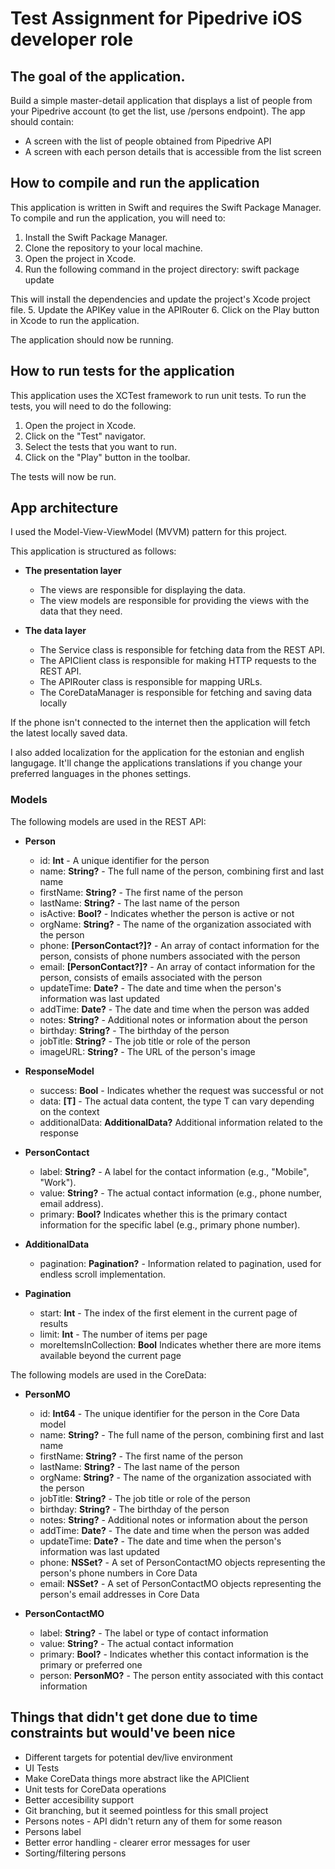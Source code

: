 # Test Assignment for Pipedrive iOS developer role

## The goal of the application.

Build a simple master-detail application that displays a list of people from your Pipedrive account (to get
the list, use /persons endpoint).
The app should contain:

- A screen with the list of people obtained from Pipedrive API
- A screen with each person details that is accessible from the list screen

## How to compile and run the application
This application is written in Swift and requires the Swift Package Manager. To compile and run the application, you will need to:

1. Install the Swift Package Manager.
2. Clone the repository to your local machine.
3. Open the project in Xcode.
4. Run the following command in the project directory:
swift package update

This will install the dependencies and update the project's Xcode project file.
5. Update the APIKey value in the APIRouter
6. Click on the Play button in Xcode to run the application.

The application should now be running.

## How to run tests for the application
This application uses the XCTest framework to run unit tests. To run the tests, you will need to do the following:

1. Open the project in Xcode.
2. Click on the "Test" navigator.
3. Select the tests that you want to run.
4. Click on the "Play" button in the toolbar.

The tests will now be run.

## App architecture

I used the Model-View-ViewModel (MVVM) pattern for this project.

This application is structured as follows:

* **The presentation layer**
    * The views are responsible for displaying the data.
    * The view models are responsible for providing the views with the data that they need.
    
* **The data layer**
    * The Service class is responsible for fetching data from the REST API.
    * The APIClient class is responsible for making HTTP requests to the REST API.
    * The APIRouter class is responsible for mapping URLs.
    * The CoreDataManager is responsible for fetching and saving data locally 

If the phone isn't connected to the internet then the application will fetch the latest locally saved data. 

I also added localization for the application for the estonian and english langugage. It'll change the applications translations if you change your preferred languages in the phones settings.

### Models 

The following models are used in the REST API:

* **Person**
    * id: **Int** - A unique identifier for the person
    * name: **String?** - The full name of the person, combining first and last name 
    * firstName: **String?** - The first name of the person
    * lastName: **String?** - The last name of the person
    * isActive: **Bool?** - Indicates whether the person is active or not
    * orgName: **String?** - The name of the organization associated with the person
    * phone: **[PersonContact?]?** - An array of contact information for the person, consists of phone numbers associated with the person
    * email: **[PersonContact?]?** - An array of contact information for the person, consists of emails associated with the person
    * updateTime: **Date?** - The date and time when the person's information was last updated
    * addTime: **Date?** - The date and time when the person was added
    * notes: **String?** - Additional notes or information about the person
    * birthday: **String?** - The birthday of the person
    * jobTitle: **String?** - The job title or role of the person
    * imageURL: **String?** - The URL of the person's image
    
* **ResponseModel**
    * success: **Bool** - Indicates whether the request was successful or not  
    * data: **[T]** - The actual data content, the type T can vary depending on the context
    * additionalData: **AdditionalData?** Additional information related to the response

* **PersonContact**
    * label: **String?** - A label for the contact information (e.g., "Mobile", "Work").
    * value: **String?** - The actual contact information (e.g., phone number, email address).
    * primary: **Bool?** Indicates whether this is the primary contact information for the specific label (e.g., primary phone number).
    
* **AdditionalData**
    * pagination: **Pagination?** - Information related to pagination, used for endless scroll implementation.
    
* **Pagination**
    * start: **Int** - The index of the first element in the current page of results
    * limit: **Int** - The number of items per page
    * moreItemsInCollection: **Bool** Indicates whether there are more items available beyond the current page
    
The following models are used in the CoreData:

* **PersonMO**
    * id: **Int64** - The unique identifier for the person in the Core Data model
    * name: **String?** - The full name of the person, combining first and last name
    * firstName: **String?** - The first name of the person
    * lastName: **String?** - The last name of the person
    * orgName: **String?** - The name of the organization associated with the person
    * jobTitle: **String?** - The job title or role of the person
    * birthday: **String?** - The birthday of the person
    * notes: **String?** - Additional notes or information about the person
    * addTime: **Date?** - The date and time when the person was added
    * updateTime: **Date?** - The date and time when the person's information was last updated
    * phone: **NSSet?** - A set of PersonContactMO objects representing the person's phone numbers in Core Data
    * email: **NSSet?** -  A set of PersonContactMO objects representing the person's email addresses in Core Data
    
* **PersonContactMO**
    * label: **String?** - The label or type of contact information
    * value: **String?** - The actual contact information
    * primary: **Bool?** - Indicates whether this contact information is the primary or preferred one
    * person: **PersonMO?** - The person entity associated with this contact information

## Things that didn't get done due to time constraints but would've been nice 

* Different targets for potential dev/live environment
* UI Tests
* Make CoreData things more abstract like the APIClient
* Unit tests for CoreData operations
* Better accesibility support
* Git branching, but it seemed pointless for this small project
* Persons notes - API didn't return any of them for some reason
* Persons label
* Better error handling - clearer error messages for user
* Sorting/filtering persons
